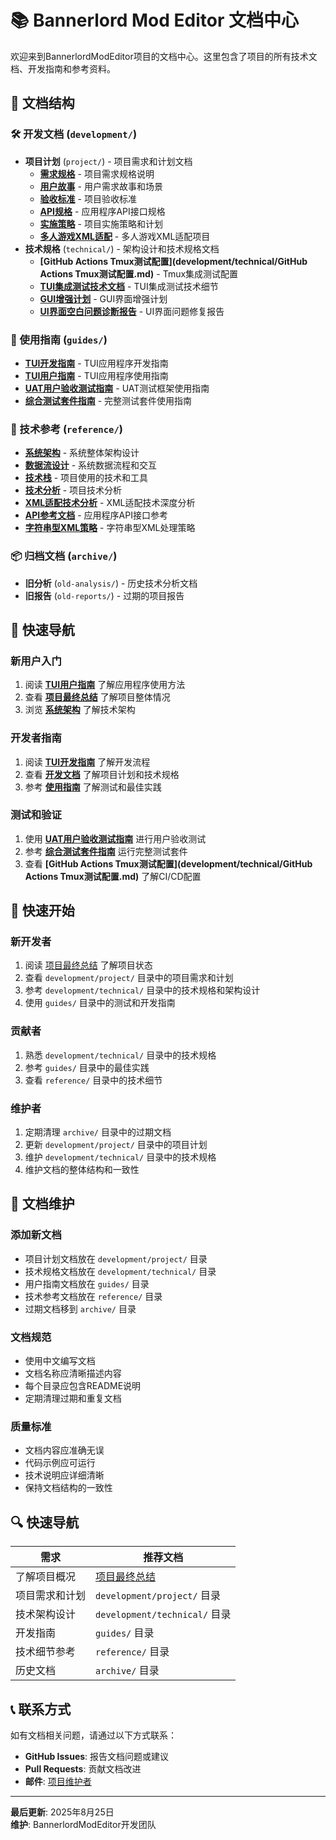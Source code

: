 # 📚 Bannerlord Mod Editor 文档中心

欢迎来到BannerlordModEditor项目的文档中心。这里包含了项目的所有技术文档、开发指南和参考资料。

## 📁 文档结构

### 🛠️ 开发文档 (`development/`)
- **项目计划** (`project/`) - 项目需求和计划文档
  - **[需求规格](development/project/requirements.md)** - 项目需求规格说明
  - **[用户故事](development/project/user-stories.md)** - 用户需求故事和场景
  - **[验收标准](development/project/acceptance-criteria.md)** - 项目验收标准
  - **[API规格](development/project/api-spec.md)** - 应用程序API接口规格
  - **[实施策略](development/project/implementation-strategy.md)** - 项目实施策略和计划
  - **[多人游戏XML适配](project/multiplayer-xml-adaptation/)** - 多人游戏XML适配项目
- **技术规格** (`technical/`) - 架构设计和技术规格文档
  - **[GitHub Actions Tmux测试配置](development/technical/GitHub Actions Tmux测试配置.md)** - Tmux集成测试配置
  - **[TUI集成测试技术文档](development/technical/TUI集成测试技术文档.md)** - TUI集成测试技术细节
  - **[GUI增强计划](development/technical/GUI增强计划.md)** - GUI界面增强计划
  - **[UI界面空白问题诊断报告](development/technical/UI界面空白问题诊断报告.md)** - UI界面问题修复报告

### 📖 使用指南 (`guides/`)
- **[TUI开发指南](guides/TUI开发指南.md)** - TUI应用程序开发指南
- **[TUI用户指南](guides/TUI用户指南.md)** - TUI应用程序使用指南
- **[UAT用户验收测试指南](guides/UAT用户验收测试指南.md)** - UAT测试框架使用指南
- **[综合测试套件指南](guides/综合测试套件指南.md)** - 完整测试套件使用指南

### 🔧 技术参考 (`reference/`)
- **[系统架构](reference/architecture.md)** - 系统整体架构设计
- **[数据流设计](reference/data-flow.md)** - 系统数据流程和交互
- **[技术栈](reference/tech-stack.md)** - 项目使用的技术和工具
- **[技术分析](reference/tech-analysis.md)** - 项目技术分析
- **[XML适配技术分析](reference/XML_Adaptation_Technical_Analysis.md)** - XML适配技术深度分析
- **[API参考文档](reference/API参考文档.md)** - 应用程序API接口参考
- **[字符串型XML策略](reference/STRING_BASED_XML_STRATEGY.md)** - 字符串型XML处理策略

### 📦 归档文档 (`archive/`)
- **旧分析** (`old-analysis/`) - 历史技术分析文档
- **旧报告** (`old-reports/`) - 过期的项目报告

## 🎯 快速导航

### 新用户入门
1. 阅读 **[TUI用户指南](guides/TUI用户指南.md)** 了解应用程序使用方法
2. 查看 **[项目最终总结](PROJECT_FINAL_SUMMARY.md)** 了解项目整体情况
3. 浏览 **[系统架构](reference/architecture.md)** 了解技术架构

### 开发者指南
1. 阅读 **[TUI开发指南](guides/TUI开发指南.md)** 了解开发流程
2. 查看 **[开发文档](development/)** 了解项目计划和技术规格
3. 参考 **[使用指南](guides/)** 了解测试和最佳实践

### 测试和验证
1. 使用 **[UAT用户验收测试指南](guides/UAT用户验收测试指南.md)** 进行用户验收测试
2. 参考 **[综合测试套件指南](guides/综合测试套件指南.md)** 运行完整测试套件
3. 查看 **[GitHub Actions Tmux测试配置](development/technical/GitHub Actions Tmux测试配置.md)** 了解CI/CD配置

## 🚀 快速开始

### 新开发者
1. 阅读 [项目最终总结](PROJECT_FINAL_SUMMARY.md) 了解项目状态
2. 查看 `development/project/` 目录中的项目需求和计划
3. 参考 `development/technical/` 目录中的技术规格和架构设计
4. 使用 `guides/` 目录中的测试和开发指南

### 贡献者
1. 熟悉 `development/technical/` 目录中的技术规格
2. 参考 `guides/` 目录中的最佳实践
3. 查看 `reference/` 目录中的技术细节

### 维护者
1. 定期清理 `archive/` 目录中的过期文档
2. 更新 `development/project/` 目录中的项目计划
3. 维护 `development/technical/` 目录中的技术规格
4. 维护文档的整体结构和一致性

## 📝 文档维护

### 添加新文档
- 项目计划文档放在 `development/project/` 目录
- 技术规格文档放在 `development/technical/` 目录
- 用户指南文档放在 `guides/` 目录
- 技术参考文档放在 `reference/` 目录
- 过期文档移到 `archive/` 目录

### 文档规范
- 使用中文编写文档
- 文档名称应清晰描述内容
- 每个目录应包含README说明
- 定期清理过期和重复文档

### 质量标准
- 文档内容应准确无误
- 代码示例应可运行
- 技术说明应详细清晰
- 保持文档结构的一致性

## 🔍 快速导航

| 需求 | 推荐文档 |
|------|----------|
| 了解项目概况 | [项目最终总结](PROJECT_FINAL_SUMMARY.md) |
| 项目需求和计划 | `development/project/` 目录 |
| 技术架构设计 | `development/technical/` 目录 |
| 开发指南 | `guides/` 目录 |
| 技术细节参考 | `reference/` 目录 |
| 历史文档 | `archive/` 目录 |

## 📞 联系方式

如有文档相关问题，请通过以下方式联系：
- **GitHub Issues**: 报告文档问题或建议
- **Pull Requests**: 贡献文档改进
- **邮件**: [项目维护者](mailto:project@example.com)

---

**最后更新**: 2025年8月25日  
**维护**: BannerlordModEditor开发团队